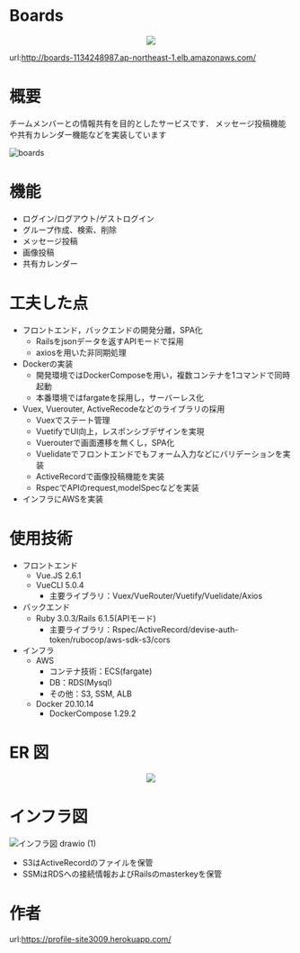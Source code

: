 # Boards
<p align="center">
  <img src="https://user-images.githubusercontent.com/86171064/160265284-5206e80c-158d-4841-a4fd-0478c44fdc31.png" />
</p>

url:<http://boards-1134248987.ap-northeast-1.elb.amazonaws.com/>

# 概要

チームメンバーとの情報共有を目的としたサービスです．
メッセージ投稿機能や共有カレンダー機能などを実装しています

![boards](https://user-images.githubusercontent.com/86171064/161185716-b6579727-0ad4-4833-92bb-e6b5731928b5.gif)

# 機能

- ログイン/ログアウト/ゲストログイン
- グループ作成、検索、削除
- メッセージ投稿
- 画像投稿
- 共有カレンダー

# 工夫した点

- フロントエンド，バックエンドの開発分離，SPA化
  - Railsをjsonデータを返すAPIモードで採用
  - axiosを用いた非同期処理
- Dockerの実装
  - 開発環境ではDockerComposeを用い，複数コンテナを1コマンドで同時起動
  - 本番環境ではfargateを採用し，サーバーレス化
- Vuex, Vuerouter, ActiveRecodeなどのライブラリの採用
  - Vuexでステート管理
  - VuetifyでUI向上，レスポンシブデザインを実現
  - Vuerouterで画面遷移を無くし，SPA化
  - Vuelidateでフロントエンドでもフォーム入力などにバリデーションを実装
  - ActiveRecordで画像投稿機能を実装
  - RspecでAPIのrequest,modelSpecなどを実装
- インフラにAWSを実装
# 使用技術

- フロントエンド
  - Vue.JS 2.6.1
  - VueCLI 5.0.4
    - 主要ライブラリ：Vuex/VueRouter/Vuetify/Vuelidate/Axios
- バックエンド
  - Ruby 3.0.3/Rails 6.1.5(APIモード)
    - 主要ライブラリ：Rspec/ActiveRecord/devise-auth-token/rubocop/aws-sdk-s3/cors
- インフラ
    - AWS
      - コンテナ技術：ECS(fargate)
      - DB：RDS(Mysql)
      - その他：S3, SSM, ALB
    - Docker 20.10.14
      - DockerCompose 1.29.2

# ER 図

<p align="center">
  <img src="https://user-images.githubusercontent.com/86171064/158748878-8332c240-d46a-43fc-9c8a-e087ef260f91.png" />
</p>

# インフラ図

![インフラ図 drawio (1)](https://user-images.githubusercontent.com/86171064/168984415-8dc902de-b74f-4e38-aad3-1cdcb8242b83.png)
- S3はActiveRecordのファイルを保管
- SSMはRDSへの接続情報およびRailsのmasterkeyを保管

# 作者
url:<https://profile-site3009.herokuapp.com/>